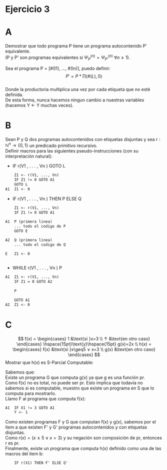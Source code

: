 
# Ejercicio 3

# A

Demostrar que todo programa P tiene un programa autocontenido P' equivalente.  
(P y P' son programas equivalentes si $\Psi_{P}^{(n)} = \Psi_{P'}^{(n)} \  ∀ n \geq 1$).  

Sea el programa P = [#(I1), ..., #(In)], puedo definir:  
$$
P' = P * \prod⟨\#(L), 0⟩
$$  
Donde la productoria multiplica una vez por cada etiqueta que no esté definida.  
De esta forma, nunca hacemos ningun cambio a nuestras variables (hacemos Y ← Y muchas veces).  

# B

Sean P y Q dos programas autocontenidos con etiquetas disjuntas y sea $r : \mathbb N^n → \{0, 1\}$ un
predicado primitivo recursivo.  
Definir macros para las siguientes pseudo-instrucciones (con su
interpretación natural):  

- IF r(V1 , . . . , Vn ) GOTO L

```txt
    Z1 <- r(V1, ..., Vn)
    IF Z1 != 0 GOTO A1
    GOTO L
A1  Z1 <- 0
```

- IF r(V1 , . . . , Vn ) THEN P ELSE Q

```txt
    Z1 <- r(V1, ..., Vn)
    IF Z1 != 0 GOTO A1
    
A1  P (primera linea)
    ... todo el codigo de P
    GOTO E

A2  Q (primera linea)
    ... todo el codigo de Q

E   Z1 <- 0
    
```

- WHILE r(V1 , . . . , Vn ) P

```txt
A1  Z1 <- r(V1, ..., Vn)
    IF Z1 = 0 GOTO A2
    
    P

    GOTO A1
A2  Z1 <- 0
```

# C

$$
f(x) = \begin{cases}
1   &\text{si }x=3 \\
↑ &\text{en otro caso}
\end{cases}
\hspace{15pt}\text{y}\hspace{15pt}
g(x)=2x
\\
h(x) = \begin{cases}
f(x)   &\text{si }x\geq5 ∨ x=3 \\
g(x) &\text{en otro caso}
\end{cases}
$$
Mostrar que h(x) es S-Parcial Computable:  

Sabemos que:  
Existe un programa G que computa g(x) ya que g es una función pr.  
Como f(x) no es total, no puede ser pr. Esto implica que todavía no sabemos si es computable, muestro que existe un programa en S que lo computa para mostrarlo.  
Llamo F al programa que computa f(x):  

```txt
A1  IF X1 != 3 GOTO A1
    Y <- 1
```

Como existen programas F y G que computan f(x) y g(x), sabemos por el item a que existen F' y G' programas autocontenidos y con etiquetas disjuntas.  
Como $r(x)=(x\geq5 \lor x=3)$ y su negación son composición de pr, entonces r es pr.  
Finalmente, existe un programa que computa h(x) definido como una de las macros del item b:

```txt
    IF r(X1) THEN F' ELSE Q'
```
